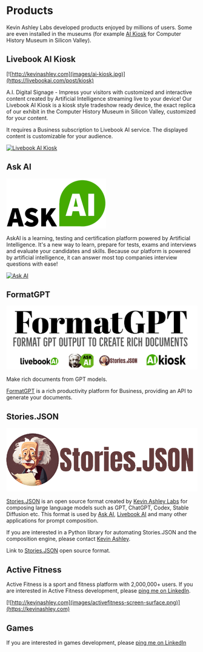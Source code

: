 # Products

Kevin Ashley Labs developed products enjoyed by millions of users. Some are even installed in the museums (for example [AI Kiosk](https://livebookai.com/post/kiosk) for Computer History Museum in Silicon Valley). 

## Livebook AI Kiosk

[![http://kevinashley.com](images/ai-kiosk.jpg)](https://livebookai.com/post/kiosk)

A.I. Digital Signage - Impress your visitors with customized and interactive content created by Artificial Intelligence streaming live to your device! Our Livebook AI Kiosk is a kiosk style tradeshow ready device, the exact replica of our exhibit in the Computer History Museum in Silicon Valley, customized for your content.

It requires a Business subscription to Livebook AI service. The displayed content is customizable for your audience. 

[![Livebook AI Kiosk](https://img.youtube.com/vi/JjtaNWW6Z34/sddefault.jpg)](https://youtube.com/shorts/JjtaNWW6Z34)

## Ask AI

[![Ask AI](images/askai_logo.png)](https://askainow.com)

AskAI is a learning, testing and certification platform powered by Artificial Intelligence. It's a new way to learn, prepare for tests, exams and interviews and evaluate your candidates and skills. Because our platform is powered by artificial intelligence, it can answer most top companies interview questions with ease!

[![Ask AI](https://img.youtube.com/vi/i9GcLP074ZA/sddefault.jpg)](https://www.youtube.com/watch?v=i9GcLP074ZA) 

## FormatGPT

[![FormatGPT](images/FormatGPT.png)](http://formatgpt.com)

Make rich documents from GPT models.

[FormatGPT](http://FormatGPT.com) is a rich productivity platform for Business, providing an API to generate your documents.

## Stories.JSON

![Stories.JSON](images/stories_json_logo.png)

[Stories.JSON](https://github.com/kevinash/Stories.JSON) is an open source format created by [Kevin Ashley Labs](http://kevinashley.com) for composing large language models such as GPT, ChatGPT, Codex, Stable Diffusion etc. This format is used by [Ask AI](https://askainow.com), [Livebook AI](https://livebookai.com) and many other applications for prompt composition.

If you are interested in a Python library for automating Stories.JSON and the composition engine, please contact [Kevin Ashley](https://www.linkedin.com/in/kashlik/).

Link to [Stories.JSON](https://github.com/kevinash/Stories.JSON) open source format.

## Active Fitness

Active Fitness is a sport and fitness platform with 2,000,000+ users. If you are interested in Active Fitness development, please [ping me on LinkedIn](https://www.linkedin.com/in/kashlik/).

[![http://kevinashley.com](images/activefitness-screen-surface.png)](https://kevinashley.com)

## Games

If you are interested in games development, please [ping me on LinkedIn](https://www.linkedin.com/in/kashlik/)
